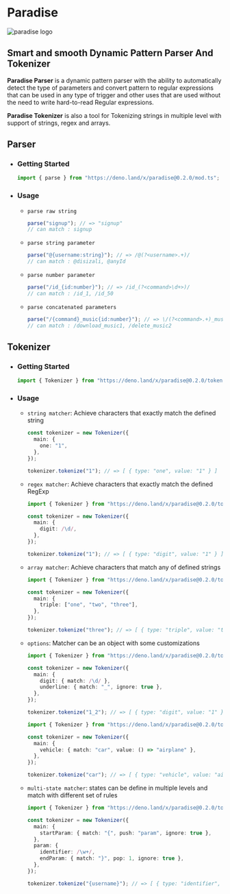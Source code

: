 # Paradise

![paradise logo](https://i.ibb.co/12J6h0t/paradise-small.png)

## **Smart and smooth Dynamic Pattern Parser And Tokenizer**

**Paradise Parser** is a dynamic pattern parser with the ability to
automatically detect the type of parameters and convert pattern to regular
expressions that can be used in any type of trigger and other uses that are used
without the need to write hard-to-read Regular expressions.

**Paradise Tokenizer** is also a tool for Tokenizing strings in multiple level
with support of strings, regex and arrays.

## Parser

- ### Getting Started

  ```typescript
  import { parse } from "https://deno.land/x/paradise@0.2.0/mod.ts";
  ```

- ### Usage

  - `parse raw string`

    ```typescript
    parse("signup"); // => "signup"
    // can match : signup
    ```

  - `parse string parameter`

    ```typescript
    parse("@{username:string}"); // => /@(?<username>.+)/
    // can match : @disizali, @anyId
    ```

  - `parse number parameter`

    ```typescript
    parse("/id_{id:number}"); // => /id_(?<command>\d+>)/
    // can match : /id_1, /id_50
    ```

  - `parse concatenated parameters`

    ```typescript
    parse("/{command}_music{id:number}"); // => \/(?<command>.+)_music(?<id>\d+)
    // can match : /download_music1, /delete_music2
    ```

## Tokenizer

- ### Getting Started

  ```typescript
  import { Tokenizer } from "https://deno.land/x/paradise@0.2.0/tokenizer/mod.ts";
  ```

- ### Usage

  - `string matcher`: Achieve characters that exactly match the defined string

    ```typescript
    const tokenizer = new Tokenizer({
      main: {
        one: "1",
      },
    });

    tokenizer.tokenize("1"); // => [ { type: "one", value: "1" } ]
    ```

  - `regex matcher`: Achieve characters that exactly match the defined RegExp

    ```typescript
    import { Tokenizer } from "https://deno.land/x/paradise@0.2.0/tokenizer/mod.ts";

    const tokenizer = new Tokenizer({
      main: {
        digit: /\d/,
      },
    });

    tokenizer.tokenize("1"); // => [ { type: "digit", value: "1" } ]
    ```

  - `array matcher`: Achieve characters that match any of defined strings

    ```typescript
    import { Tokenizer } from "https://deno.land/x/paradise@0.2.0/tokenizer/mod.ts";

    const tokenizer = new Tokenizer({
      main: {
        triple: ["one", "two", "three"],
      },
    });

    tokenizer.tokenize("three"); // => [ { type: "triple", value: "three" } ]
    ```

  - `options`: Matcher can be an object with some customizations

    ```typescript
    import { Tokenizer } from "https://deno.land/x/paradise@0.2.0/tokenizer/mod.ts";

    const tokenizer = new Tokenizer({
      main: {
        digit: { match: /\d/ },
        underline: { match: "_", ignore: true },
      },
    });

    tokenizer.tokenize("1_2"); // => [ { type: "digit", value: "1" }, { type: "digit", value: "2" } ]
    ```

    ```typescript
    import { Tokenizer } from "https://deno.land/x/paradise@0.2.0/tokenizer/mod.ts";

    const tokenizer = new Tokenizer({
      main: {
        vehicle: { match: "car", value: () => "airplane" },
      },
    });

    tokenizer.tokenize("car"); // => [ { type: "vehicle", value: "airplane" } ]
    ```

  - `multi-state matcher`: states can be define in multiple levels and match
    with different set of rules

    ```typescript
    import { Tokenizer } from "https://deno.land/x/paradise@0.2.0/tokenizer/mod.ts";

    const tokenizer = new Tokenizer({
      main: {
        startParam: { match: "{", push: "param", ignore: true },
      },
      param: {
        identifier: /\w+/,
        endParam: { match: "}", pop: 1, ignore: true },
      },
    });

    tokenizer.tokenize("{username}"); // => [ { type: "identifier", value: "username" } ]
    ```
